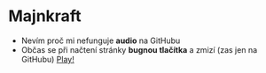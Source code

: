 # Majnkraft
- Nevím proč mi nefunguje <b>audio</b> na GitHubu <br>
- Občas se při načtení stránky <b>bugnou tlačítka</b> a zmizí (zas jen na GitHubu)
[Play!](https://philipburesh.github.io/minecraft/)
